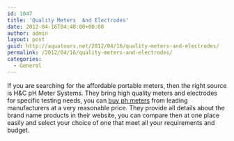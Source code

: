 ```yaml
---
id: 1047
title: 'Quality Meters  And Electrodes'
date: 2012-04-16T04:40:00+00:00
author: admin
layout: post
guid: http://aquatours.net/2012/04/16/quality-meters-and-electrodes/
permalink: /2012/04/16/quality-meters-and-electrodes/
categories:
  - General
---
```

If you are searching for the affordable portable meters, then the right source is H&C pH Meter Systems. They bring high quality meters and electrodes for specific testing needs, you can [buy ph meters](http://www.affordablephmeters.com/) from leading manufacturers at a very reasonable price. They provide all details about the brand name products in their website, you can compare then at one place easily and select your choice of one that meet all your requirements and budget.